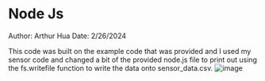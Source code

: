 # Node Js
Author: Arthur Hua
Date: 2/26/2024

This code was built on the example code that was provided and I used my sensor code and changed a bit of the provided node.js file to print out using the fs.writefile function to write the data onto sensor_data.csv.
![image](https://github.com/BU-EC444/Hua-Arthur/assets/47343227/29add272-0290-4319-b91e-40977f04efbc)
